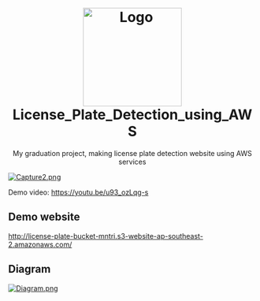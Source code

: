 <h1 align="center">
  <br>
  <a><img src="https://i.postimg.cc/BQj3wKwq/License-Plate-Logo-Black.png" alt="Logo" width="200"></a>
  <br>
  License_Plate_Detection_using_AWS
  <br>
</h1>

<p align="center">My graduation project, making license plate detection website using AWS services</p>

[![Capture2.png](https://i.postimg.cc/BvQqqVn0/Capture2.png)](https://postimg.cc/JsvwxKX6)

Demo video: https://youtu.be/u93_ozLqg-s 

## Demo website
http://license-plate-bucket-mntri.s3-website-ap-southeast-2.amazonaws.com/

## Diagram
[![Diagram.png](https://i.postimg.cc/1t3ZQnM5/Diagram.png)](https://postimg.cc/67gPVQDD)
